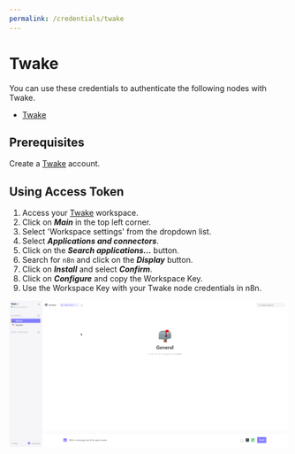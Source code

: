 ```yaml
---
permalink: /credentials/twake
---
```


# Twake

You can use these credentials to authenticate the following nodes with Twake.
- [Twake](../../nodes-library/nodes/Twake/README.md)

## Prerequisites

Create a [Twake](https://twake.app/) account.

## Using Access Token

1. Access your [Twake](https://web.twake.app) workspace.
2. Click on ***Main*** in the top left corner.
3. Select 'Workspace settings' from the dropdown list.
4. Select ***Applications and connectors***.
5. Click on the ***Search applications...*** button.
6. Search for `n8n` and click on the ***Display*** button.
7. Click on ***Install*** and select ***Confirm***.
8. Click on ***Configure*** and copy the Workspace Key.
9. Use the Workspace Key with your Twake node credentials in n8n.

![Getting Twake workspace key](./using-workspace-key.gif)
